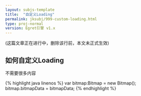 ```yaml
---
layout: subjs-template
title:  "自定义Loading"
permalink: jksubj/999-custom-loading.html
type: proj-normal
version: Egret引擎 v1.x
---
```


(这篇文章正在进行中，删除该行前，本文未正式生效)

## 如何自定义Loading

不需要很多内容

{% highlight java linenos %}
var bitmap:Bitmap = new Bitmap();
bitmap.bitmapData = bitmapData;
{% endhighlight %}




